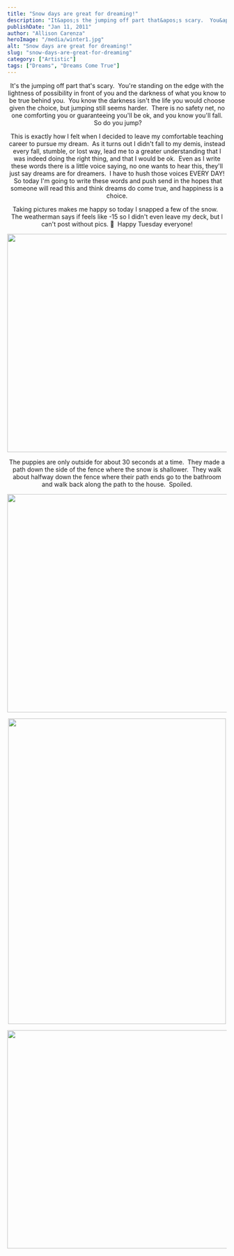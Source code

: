 ```yaml
---
title: "Snow days are great for dreaming!"
description: "It&apos;s the jumping off part that&apos;s scary.  You&apos;re standing on the edge with the lightness of possibility in front of "
publishDate: "Jan 11, 2011"
author: "Allison Carenza"
heroImage: "/media/winter1.jpg"
alt: "Snow days are great for dreaming!"
slug: "snow-days-are-great-for-dreaming"
category: ["Artistic"]
tags: ["Dreams", "Dreams Come True"]
---
```


<p style="text-align: center;">It&apos;s the jumping off part that&apos;s scary.  You&apos;re standing on the edge with the lightness of possibility in front of you and the darkness of what you know to be true behind you.  You know the darkness isn&apos;t the life you would choose given the choice, but jumping still seems harder.  There is no safety net, no one comforting you or guaranteeing you&apos;ll be ok, and you know you&apos;ll fall.  So do you jump?</p>
<p style="text-align: center;">This is exactly how I felt when I decided to leave my comfortable teaching career to pursue my dream.  As it turns out I didn&apos;t fall to my demis, instead every fall, stumble, or lost way, lead me to a greater understanding that I was indeed doing the right thing, and that I would be ok.  Even as I write these words there is a little voice saying, no one wants to hear this, they&apos;ll just say dreams are for dreamers.  I have to hush those voices EVERY DAY!  So today I&apos;m going to write these words and push send in the hopes that someone will read this and think dreams do come true, and happiness is a choice.</p>
<p style="text-align: center;">
<p style="text-align: center;">Taking pictures makes me happy so today I snapped a few of the snow.   The weatherman says if feels like -15 so I didn&apos;t even leave my deck, but I can&apos;t post without pics. 🙂  Happy Tuesday everyone!</p>
<p style="text-align: center;"><img class="aligncenter size-full wp-image-1944" title="winter1" src="/media/winter1.jpg" alt="" width="700" height="500" srcset="/media/winter1.jpg 700w, /media/winter1-300x214.jpg 300w" sizes="(max-width: 700px) 100vw, 700px" /></p>
<p style="text-align: center;">The puppies are only outside for about 30 seconds at a time.  They made a path down the side of the fence where the snow is shallower.  They walk about halfway down the fence where their path ends go to the bathroom and walk back along the path to the house.  Spoiled.</p>
<p style="text-align: center;"><img class="aligncenter size-full wp-image-1945" title="winter2" src="/media/winter2.jpg" alt="" width="700" height="500" srcset="/media/winter2.jpg 700w, /media/winter2-300x214.jpg 300w" sizes="(max-width: 700px) 100vw, 700px" /></p>
<p style="text-align: center;">
<p style="text-align: center;"><img class="aligncenter size-full wp-image-1946" title="winter3" src="/media/winter3.jpg" alt="" width="500" height="700" srcset="/media/winter3.jpg 500w, /media/winter3-214x300.jpg 214w" sizes="(max-width: 500px) 100vw, 500px" /></p>
<p style="text-align: center;">
<p style="text-align: center;"><img class="aligncenter size-full wp-image-1947" title="winter4" src="/media/winter4.jpg" alt="" width="751" height="500" srcset="/media/winter4.jpg 751w, /media/winter4-300x200.jpg 300w" sizes="(max-width: 751px) 100vw, 751px" /></p>
<p style="text-align: center;">
